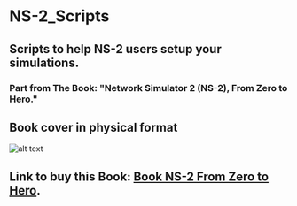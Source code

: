 # NS-2_Scripts
## Scripts to help NS-2 users setup your simulations.
### Part from The Book: "Network Simulator 2 (NS-2), From Zero to Hero."
## Book cover in physical format
![alt text](https://github.com/dioxfile/NS-2_Scripts/blob/master/Capa_physical.png)
## Link to buy this Book: [Book NS-2 From Zero to Hero](https://www.amazon.com/-/pt/dp/B0BNH11P1H/ref=tmm_pap_swatch_0?_encoding=UTF8&qid=1669749164&sr=8-1).

